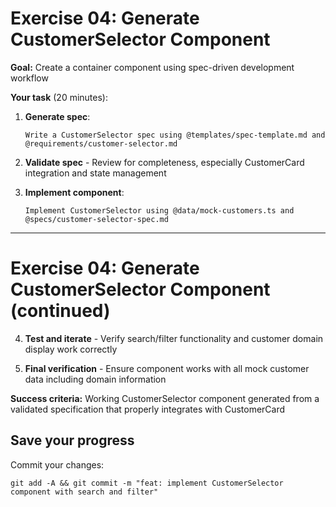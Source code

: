 # Exercise 04: Generate CustomerSelector Component

**Goal:** Create a container component using spec-driven development workflow

**Your task** (20 minutes):

1. **Generate spec**:
   ```
   Write a CustomerSelector spec using @templates/spec-template.md and @requirements/customer-selector.md
   ```

2. **Validate spec** - Review for completeness, especially CustomerCard integration and state management

3. **Implement component**:
   ```
   Implement CustomerSelector using @data/mock-customers.ts and @specs/customer-selector-spec.md
   ```

---

# Exercise 04: Generate CustomerSelector Component (continued)

4. **Test and iterate** - Verify search/filter functionality and customer domain display work correctly

5. **Final verification** - Ensure component works with all mock customer data including domain information

**Success criteria:** Working CustomerSelector component generated from a validated specification that properly integrates with CustomerCard

## Save your progress

Commit your changes:
```
git add -A && git commit -m "feat: implement CustomerSelector component with search and filter"
```
